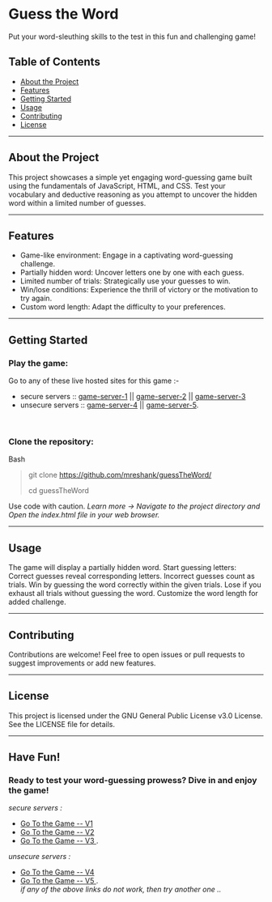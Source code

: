 # Guess the Word

Put your word-sleuthing skills to the test in this fun and challenging game!

## Table of Contents

* <a href="#about-the-project"> About the Project </a>
* <a href="#features"> Features </a>
* <a href="#getting-started"> Getting Started </a>
* <a href="#usage"> Usage </a>
* <a href="#contributing"> Contributing </a>
* <a href="#license"> License </a>

<hr>

## About the Project

This project showcases a simple yet engaging word-guessing game built using the fundamentals of JavaScript, HTML, and CSS. Test your vocabulary and deductive reasoning as you attempt to uncover the hidden word within a limited number of guesses.

<hr>

## Features

* Game-like environment: Engage in a captivating word-guessing challenge.
* Partially hidden word: Uncover letters one by one with each guess.
* Limited number of trials: Strategically use your guesses to win.
* Win/lose conditions: Experience the thrill of victory or the motivation to try again.
* Custom word length: Adapt the difficulty to your preferences.

<hr>

## Getting Started 

### Play the game:
Go to any of these live hosted sites for this game :- </br>
* secure servers  ::  [game-server-1](https://apps.eshank.biz/guess-the-word) || [game-server-2](https://mreshank.github.io/guessTheWord/) || [game-server-3](https://projects.eshank.biz/guess-the-word) </br>
* unsecure servers :: [game-server-4](http://projects.eshank.biz/guess-the-word) || [game-server-5](https://apps.eshank.biz/guess-the-word).
<br>

### Clone the repository:
Bash
> git clone https://github.com/mreshank/guessTheWord/
> 
> cd guessTheWord

Use code with caution. <i>Learn more -> Navigate to the project directory and Open the index.html file in your web browser. </i>

<hr>

## Usage 

The game will display a partially hidden word.
Start guessing letters:
Correct guesses reveal corresponding letters.
Incorrect guesses count as trials.
Win by guessing the word correctly within the given trials.
Lose if you exhaust all trials without guessing the word.
Customize the word length for added challenge.

<hr>

## Contributing 

Contributions are welcome! Feel free to open issues or pull requests to suggest improvements or add new features.

<hr>

## License 

This project is licensed under the GNU General Public License v3.0 License. See the LICENSE file for details.

<hr>

## Have Fun! 

### Ready to test your word-guessing prowess? Dive in and enjoy the game!

<em>secure servers :</em></br>
* <a href="https://apps.eshank.biz/guess-the-word"> Go To the Game -- V1 </a> 
* <a href="https://mreshank.github.io/guessTheWord"> Go To the Game -- V2 </a>
* <a href="https://projects.eshank.biz/guess-the-word"> Go To the Game -- V3 </a> .

<em>unsecure servers :</em></br>
* <a href="http://apps.eshank.biz/guess-the-word"> Go To the Game -- V4 </a>
* <a href="http://projects.eshank.biz/guess-the-word"> Go To the Game -- V5 </a> .
</br><i> if any of the above links do not work, then try another one .. </a>
